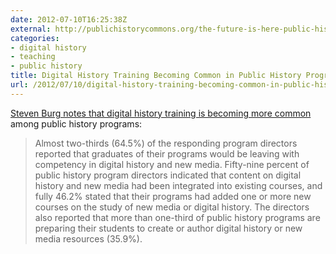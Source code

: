 ```yaml
---
date: 2012-07-10T16:25:38Z
external: http://publichistorycommons.org/the-future-is-here-public-history-education-and-the-rise-of-digital-history/
categories:
- digital history
- teaching
- public history
title: Digital History Training Becoming Common in Public History Programs
url: /2012/07/10/digital-history-training-becoming-common-in-public-history-programs/
---
```


[Steven Burg notes that digital history training is becoming more common](http://publichistorycommons.org/the-future-is-here-public-history-education-and-the-rise-of-digital-history/) among public history programs:

> Almost two-thirds (64.5%) of the responding program directors reported that graduates of their programs would be leaving with competency in digital history and new media. Fifty-nine percent of public history program directors indicated that content on digital history and new media had been integrated into existing courses, and fully 46.2% stated that their programs had added one or more new courses on the study of new media or digital history. The directors also reported that more than one-third of public history programs are preparing their students to create or author digital history or new media resources (35.9%).
